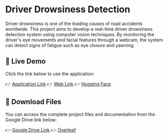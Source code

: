 # Driver Drowsiness Detection

Driver drowsiness is one of the leading causes of road accidents worldwide. This project aims to develop a real-time driver drowsiness detection system using computer vision techniques. By monitoring the driver's eye movements and facial features through a webcam, the system can detect signs of fatigue such as eye closure and yawning.

## 🚀 Live Demo

Click the link below to use the application:

👉 [Application Link](https://drive.google.com/drive/folders/1MUJAYBr580SqQsKLXa3FajqTqH1mFtUb?usp=sharing)
👉 [Web Link](https://ronak3000-drow-det-app-isohfw.streamlit.app/)
👉 [Hugging Face](https://huggingface.co/spaces/Ronakeshu3000/HFspace)

## 📁 Download Files

You can access the complete project files and documentation from the Google Drive link below:

👉 [Google Drive Link](https://drive.google.com/drive/folders/1em_NCRNeMZM3dsa2xgp3_FAKddfo6RPn?usp=drive_link)
👉 [Overleaf](https://www.overleaf.com/3518123113tnmcrwrgfmws#a0d804)


